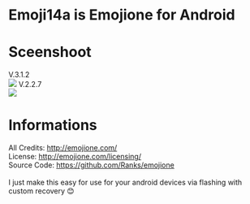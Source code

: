 # Emoji14a is Emojione for Android
# Sceenshoot
V.3.1.2<br />
<img src="https://user-images.githubusercontent.com/16659307/34636134-8ec2aa14-f2cd-11e7-81f6-4221674c9ec6.jpg">
V.2.2.7<br />
<img src="http://i.imgur.com/zrdso2W.png">
# Informations
All Credits: http://emojione.com/<br />
License: http://emojione.com/licensing/<br />
Source Code: https://github.com/Ranks/emojione
<br />
<br />
I just make this easy for use for your android devices via flashing with custom recovery 😊
